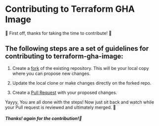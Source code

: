 # Contributing to Terraform GHA Image

🎉 First off, thanks for taking the time to contribute! 🎉

## The following steps are a set of guidelines for contributing to terraform-gha-image:

1. Create a [fork](https://docs.github.com/en/get-started/quickstart/fork-a-repo) of the existing repository. This will be your local copy where you can propose new changes.
2. Update the local clone or make changes directly on the forked repo.

3. Create a [Pull Request](https://docs.github.com/en/get-started/quickstart/contributing-to-projects#making-a-pull-request) with your proposed changes.

Yayyy, You are all done with the steps! Now just sit back and watch while your Pull request is reviewed and ultimately merged. 🎊

##### Thanks! again for the contribution!🙏